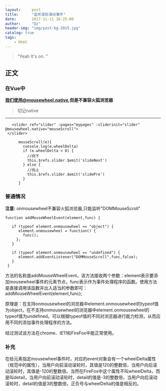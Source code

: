 ```yaml
---
layout:     post
title:      "监听滚轮滑动事件"
date:       2017-11-11 16:25:00
author:     "Qz"
header-img: "img/post-bg-2015.jpg"
catalog: true
tags:
    - Html
---
```


> “Yeah It's on. ”


## 正文
 
 
### 在Vue中 
**我们使用@mousewheel.native,但是不兼容火狐浏览器**


>切记native


----------

```
   <slider ref="slider" :pages="mypages" :sliderinit="slider" @mousewheel.native="mouseScroll">
 </slider>
 ```

```
      mouseScroll(e){
        console.log(e.wheelDelta)
        if (e.wheelDelta < 0) {
          //向下
          this.$refs.slider.$emit('slideNext')
        } else {
          //向上
          this.$refs.slider.$emit('slidePre')
        }
      }
```      

### 普通情况

**注意:** onmousewheel不兼容火狐浏览器,只能监听"DOMMouseScroll"

```
function addMouseWheelEvent(element,func) {
 
   if (typeof element.onmousewheel == "object") {
      element.onmousewheel = function() {
        func();
     };
   }

   if (typeof element.onmousewheel == "undefined") {
      element.addEventListener("DOMMouseScroll",func,false);
   } 
 }
```
方法的名称是addMouseWheelEvent，该方法接收两个参数：element表示要添加mousewheel事件的元素节点，func表示作为事件处理程序的函数。使用方法是直接调用该函数并出入适当的参数即可：addMouseWheelEvent(element,func);

原理是：在支持onmousewheel的浏览器中element.onmousewheel的typeof值为object，在不支持onmousewheel的浏览器中element.onmousewheel的typeof值为undefined。可以根据typeof值的不同对浏览器进行能力检测，从而应用不同的添加事件处理程序的方法。

经过测试该方法在chrome、IE11和FireFox中能正常使用。

### 补充

在给元素指定mousewheel事件时，对应的event对象会有一个wheelDelta属性（规范中的属性），当用户向前滚动滚轮时，其值是120的整数倍，当用户向后滚动滚轮时，其值是-120的整数倍。当然在FireFox中这个属性不叫wheelDelta，而是叫detail，当用户向前滚动滚轮时，detail的值是-3的整数倍，当用户向后滚动滚轮时，detail的值是3的整数倍，正负号与wheelDelta的值是相反的。